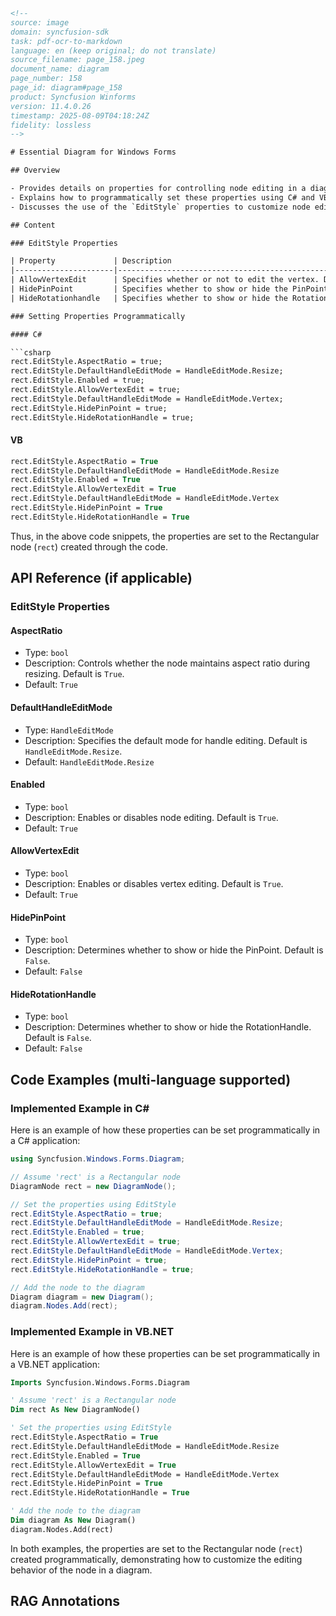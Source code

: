 ```html
<!-- 
source: image
domain: syncfusion-sdk
task: pdf-ocr-to-markdown
language: en (keep original; do not translate)
source_filename: page_158.jpeg
document_name: diagram
page_number: 158
page_id: diagram#page_158
product: Syncfusion Winforms
version: 11.4.0.26
timestamp: 2025-08-09T04:18:24Z
fidelity: lossless
-->

# Essential Diagram for Windows Forms

## Overview

- Provides details on properties for controlling node editing in a diagram.
- Explains how to programmatically set these properties using C# and VB.NET.
- Discusses the use of the `EditStyle` properties to customize node editing behavior.

## Content

### EditStyle Properties

| Property             | Description                                                                                   |
|----------------------|-----------------------------------------------------------------------------------------------|
| AllowVertexEdit      | Specifies whether or not to edit the vertex. Default value is **True**.                      |
| HidePinPoint         | Specifies whether to show or hide the PinPoint. Default value is **False**.                 |
| HideRotationhandle   | Specifies whether to show or hide the RotationHandle in order to control the rotation of the node. Default value is **False**. |

### Setting Properties Programmatically

#### C#

```csharp
rect.EditStyle.AspectRatio = true;
rect.EditStyle.DefaultHandleEditMode = HandleEditMode.Resize;
rect.EditStyle.Enabled = true;
rect.EditStyle.AllowVertexEdit = true;
rect.EditStyle.DefaultHandleEditMode = HandleEditMode.Vertex;
rect.EditStyle.HidePinPoint = true;
rect.EditStyle.HideRotationHandle = true;
```

#### VB

```vb
rect.EditStyle.AspectRatio = True
rect.EditStyle.DefaultHandleEditMode = HandleEditMode.Resize
rect.EditStyle.Enabled = True
rect.EditStyle.AllowVertexEdit = True
rect.EditStyle.DefaultHandleEditMode = HandleEditMode.Vertex
rect.EditStyle.HidePinPoint = True
rect.EditStyle.HideRotationHandle = True
```

Thus, in the above code snippets, the properties are set to the Rectangular node (`rect`) created through the code.

## API Reference (if applicable)

### EditStyle Properties

#### AspectRatio
- Type: `bool`
- Description: Controls whether the node maintains aspect ratio during resizing. Default is `True`.
- Default: `True`

#### DefaultHandleEditMode
- Type: `HandleEditMode`
- Description: Specifies the default mode for handle editing. Default is `HandleEditMode.Resize`.
- Default: `HandleEditMode.Resize`

#### Enabled
- Type: `bool`
- Description: Enables or disables node editing. Default is `True`.
- Default: `True`

#### AllowVertexEdit
- Type: `bool`
- Description: Enables or disables vertex editing. Default is `True`.
- Default: `True`

#### HidePinPoint
- Type: `bool`
- Description: Determines whether to show or hide the PinPoint. Default is `False`.
- Default: `False`

#### HideRotationHandle
- Type: `bool`
- Description: Determines whether to show or hide the RotationHandle. Default is `False`.
- Default: `False`

## Code Examples (multi-language supported)

### Implemented Example in C#

Here is an example of how these properties can be set programmatically in a C# application:

```csharp
using Syncfusion.Windows.Forms.Diagram;

// Assume 'rect' is a Rectangular node
DiagramNode rect = new DiagramNode();

// Set the properties using EditStyle
rect.EditStyle.AspectRatio = true;
rect.EditStyle.DefaultHandleEditMode = HandleEditMode.Resize;
rect.EditStyle.Enabled = true;
rect.EditStyle.AllowVertexEdit = true;
rect.EditStyle.DefaultHandleEditMode = HandleEditMode.Vertex;
rect.EditStyle.HidePinPoint = true;
rect.EditStyle.HideRotationHandle = true;

// Add the node to the diagram
Diagram diagram = new Diagram();
diagram.Nodes.Add(rect);
```

### Implemented Example in VB.NET

Here is an example of how these properties can be set programmatically in a VB.NET application:

```vb
Imports Syncfusion.Windows.Forms.Diagram

' Assume 'rect' is a Rectangular node
Dim rect As New DiagramNode()

' Set the properties using EditStyle
rect.EditStyle.AspectRatio = True
rect.EditStyle.DefaultHandleEditMode = HandleEditMode.Resize
rect.EditStyle.Enabled = True
rect.EditStyle.AllowVertexEdit = True
rect.EditStyle.DefaultHandleEditMode = HandleEditMode.Vertex
rect.EditStyle.HidePinPoint = True
rect.EditStyle.HideRotationHandle = True

' Add the node to the diagram
Dim diagram As New Diagram()
diagram.Nodes.Add(rect)
```

In both examples, the properties are set to the Rectangular node (`rect`) created programmatically, demonstrating how to customize the editing behavior of the node in a diagram.

## RAG Annotations

<!-- tags: [WinForms, Diagram, Node Editing, Syncfusion, HandleEditMode, AspectRatio, RotationHandle, VertexEdit, PinPoint] 
keywords: [node, editing, aspect ratio, default handle, mode, rotation handle, pinpoint, vertex edit, control, customize] -->
```